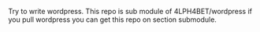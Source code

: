 Try to write wordpress. This repo is sub module of 4LPH4BET/wordpress if you pull wordpress you can get this repo on section submodule.
